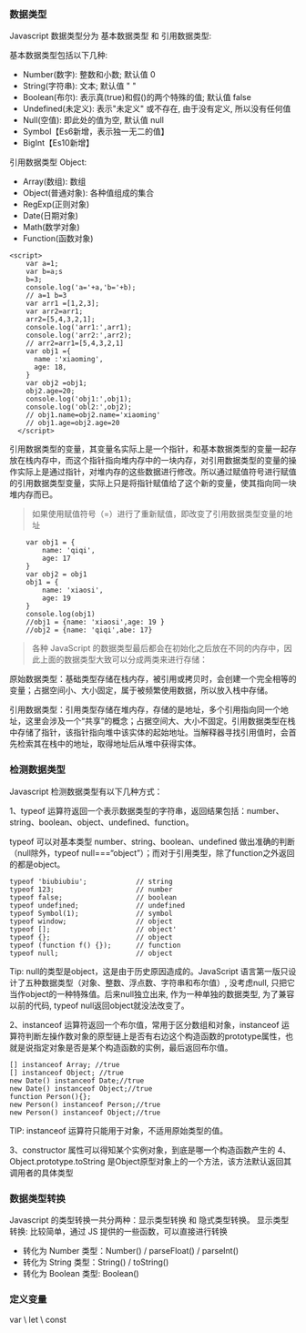 <!-- # js 数据类型、数据类型检测的方式、常用的 string、array 方法、防抖、节流、日期时间戳转换、常用正则、数学函数【上取整、下取整、四舍五入之类的】、document、深浅拷贝、promise、call、apply、ES6常用的、ES10常用的、箭头函数、扩展运算符、位运算符、DOM与BOM、Ajax、原型与原型链、闭包、回调函数、回调地狱、作用域、执行上下文、异步编程、aync\await、面向对象、垃圾回收及内存泄漏、
### 数据类型 -->
### 数据类型
Javascript 数据类型分为 基本数据类型 和 引用数据类型:

基本数据类型包括以下几种:
* Number(数字): 整数和小数; 默认值 0
* String(字符串): 文本; 默认值 " "
* Boolean(布尔): 表示真(true)和假()的两个特殊的值; 默认值 false
* Undefined(未定义): 表示"未定义" 或不存在, 由于没有定义, 所以没有任何值
* Null(空值): 即此处的值为空, 默认值 null
* Symbol【Es6新增，表示独一无二的值】
* BigInt【Es10新增】

引用数据类型 Object:
* Array(数组): 数组
* Object(普通对象): 各种值组成的集合
* RegExp(正则对象)
* Date(日期对象)
* Math(数学对象)
* Function(函数对象)
```
<script>
    var a=1;
    var b=a;s
    b=3;
    console.log('a='+a,'b='+b);
    // a=1 b=3
    var arr1 =[1,2,3];
    var arr2=arr1;
    arr2=[5,4,3,2,1];
    console.log('arr1:',arr1);
    console.log('arr2:',arr2);
    // arr2=arr1=[5,4,3,2,1]
    var obj1 ={
      name :'xiaoming',
      age: 18,
    }
    var obj2 =obj1;
    obj2.age=20;
    console.log('obj1:',obj1);
    console.log('obl2:',obj2);
    // obj1.name=obj2.name='xiaoming'
    // obj1.age=obj2.age=20
  </script>

```

引用数据类型的变量，其变量名实际上是一个指针，和基本数据类型的变量一起存放在栈内存中，而这个指针指向堆内存中的一块内存，对引用数据类型的变量的操作实际上是通过指针，对堆内存的这些数据进行修改。所以通过赋值符号进行赋值的引用数据类型变量，实际上只是将指针赋值给了这个新的变量，使其指向同一块堆内存而已。
> 如果使用赋值符号（=）进行了重新赋值，即改变了引用数据类型变量的地址
```
    var obj1 = {
        name: 'qiqi',
        age: 17
    }
    var obj2 = obj1
    obj1 = {
        name: 'xiaosi',
        age: 19
    }
    console.log(obj1)
    //obj1 = {name: 'xiaosi',age: 19 }
    //obj2 = {name: 'qiqi',abe: 17}

```


> 各种 JavaScript 的数据类型最后都会在初始化之后放在不同的内存中，因此上面的数据类型大致可以分成两类来进行存储：

原始数据类型：基础类型存储在栈内存，被引用或拷贝时，会创建一个完全相等的变量；占据空间小、大小固定，属于被频繁使用数据，所以放入栈中存储。

引用数据类型：引用类型存储在堆内存，存储的是地址，多个引用指向同一个地址，这里会涉及一个“共享”的概念；占据空间大、大小不固定。引用数据类型在栈中存储了指针，该指针指向堆中该实体的起始地址。当解释器寻找引用值时，会首先检索其在栈中的地址，取得地址后从堆中获得实体。


### 检测数据类型
Javascript 检测数据类型有以下几种方式：

1、typeof 运算符返回一个表示数据类型的字符串，返回结果包括：number、string、boolean、object、undefined、function。

typeof 可以对基本类型 number、string、boolean、undefined 做出准确的判断（null除外，typeof null===“object”）；而对于引用类型，除了function之外返回的都是object。

```
typeof 'biubiubiu';            // string
typeof 123;                    // number
typeof false;                  // boolean
typeof undefined;              // undefined
typeof Symbol(1);              // symbol
typeof window;                 // object
typeof [];                     // object'
typeof {};                     // object
typeof (function f() {});      // function 
typeof null;                   // object
```
Tip: null的类型是object，这是由于历史原因造成的。JavaScript 语言第一版只设计了五种数据类型（对象、整数、浮点数、字符串和布尔值）, 没考虑null, 只把它当作object的一种特殊值。后来null独立出来, 作为一种单独的数据类型, 为了兼容以前的代码, typeof null返回object就没法改变了。

2、instanceof 运算符返回一个布尔值，常用于区分数组和对象，instanceof 运算符判断左操作数对象的原型链上是否有右边这个构造函数的prototype属性，也就是说指定对象是否是某个构造函数的实例，最后返回布尔值。

```
[] instanceof Array; //true
[] instanceof Object; //true
new Date() instanceof Date;//true
new Date() instanceof Object;//true
function Person(){};
new Person() instanceof Person;//true
new Person() instanceof Object;//true
```
TIP: instanceof 运算符只能用于对象，不适用原始类型的值。

3、constructor 属性可以得知某个实例对象，到底是哪一个构造函数产生的
4、Object.prototype.toString 是Object原型对象上的一个方法，该方法默认返回其调用者的具体类型

### 数据类型转换
Javascript 的类型转换一共分两种：显示类型转换 和 隐式类型转换。
显示类型转换: 比较简单，通过 JS 提供的一些函数，可以直接进行转换

* 转化为 Number 类型：Number() / parseFloat() / parseInt()
* 转化为 String 类型：String() / toString()
* 转化为 Boolean 类型: Boolean()




### 定义变量
var \ let \ const
